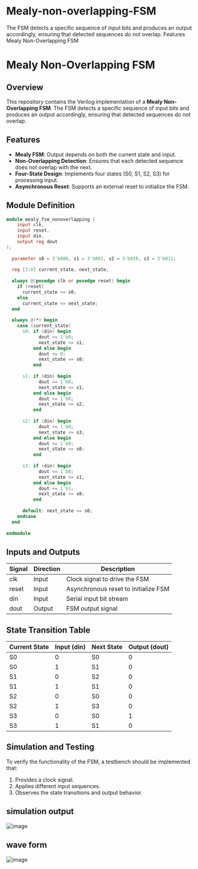 # Mealy-non-overlapping-FSM
The FSM detects a specific sequence of input bits and produces an output accordingly, ensuring that detected sequences do not overlap.  Features
Mealy Non-Overlapping FSM
# Mealy Non-Overlapping FSM

## Overview
This repository contains the Verilog implementation of a **Mealy Non-Overlapping FSM**. The FSM detects a specific sequence of input bits and produces an output accordingly, ensuring that detected sequences do not overlap.

## Features
- **Mealy FSM**: Output depends on both the current state and input.
- **Non-Overlapping Detection**: Ensures that each detected sequence does not overlap with the next.
- **Four-State Design**: Implements four states (S0, S1, S2, S3) for processing input.
- **Asynchronous Reset**: Supports an external reset to initialize the FSM.

## Module Definition
```verilog
module mealy_fsm_nonoverlapping (
    input clk,
    input reset,
    input din,
    output reg dout
);
  
  parameter s0 = 3'b000, s1 = 3'b001, s2 = 3'b010, s3 = 3'b011;
  
  reg [2:0] current_state, next_state;
  
  always @(posedge clk or posedge reset) begin
    if (reset)
      current_state <= s0;
    else
      current_state <= next_state;
  end
  
  always @(*) begin
    case (current_state)
      s0: if (din) begin
            dout <= 1'b0;
            next_state <= s1;
          end else begin
            dout <= 0;
            next_state <= s0;
          end
      
      s1: if (din) begin
            dout <= 1'b0;
            next_state <= s1;
          end else begin
            dout <= 1'b0;
            next_state <= s2;
          end
      
      s2: if (din) begin
            dout <= 1'b0;
            next_state <= s3;
          end else begin
            dout <= 1'b0;
            next_state <= s0;
          end
      
      s3: if (din) begin
            dout <= 1'b0;
            next_state <= s1;
          end else begin
            dout <= 1'b1;
            next_state <= s0;
          end
      
      default: next_state <= s0;
    endcase
  end
  
endmodule
```

## Inputs and Outputs
| Signal | Direction | Description |
|--------|----------|-------------|
| clk    | Input    | Clock signal to drive the FSM |
| reset  | Input    | Asynchronous reset to initialize FSM |
| din    | Input    | Serial input bit stream |
| dout   | Output   | FSM output signal |

## State Transition Table
| Current State | Input (din) | Next State | Output (dout) |
|--------------|------------|------------|--------------|
| S0          | 0          | S0         | 0            |
| S0          | 1          | S1         | 0            |
| S1          | 0          | S2         | 0            |
| S1          | 1          | S1         | 0            |
| S2          | 0          | S0         | 0            |
| S2          | 1          | S3         | 0            |
| S3          | 0          | S0         | 1            |
| S3          | 1          | S1         | 0            | 

## Simulation and Testing
To verify the functionality of the FSM, a testbench should be implemented that:
1. Provides a clock signal.
2. Applies different input sequences.
3. Observes the state transitions and output behavior.

## simulation output
![image](https://github.com/user-attachments/assets/700ac0a3-16a0-4e4d-a327-144ec4ddf4ed)

## wave form
![image](https://github.com/user-attachments/assets/3699afa9-8cd4-431b-87fe-a3dcb353c63e)

